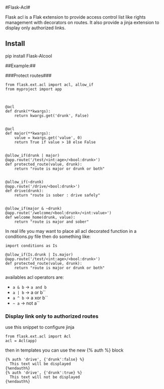 #Flask-Acl#

Flask acl is a Flak extension to provide access control list like rights
management with decorators on routes. It also provide a jinja extension
to display only authorized links.

## Install ##

pip install Flask-Alcool

##Example:##

###Protect routes###

```
from flask.ext.acl import acl, allow_if
from myproject import app



@acl
def drunk(**kwargs):
    return kwargs.get('drunk', False)


@acl
def major(**kwargs):
    value = kwargs.get('value', 0)
    return True if value > 18 else False


@allow_if(drunk | major)
@app.route('/test/<int:age>/<bool:drunk>')
def protected_route(value, drunk):
    return "route is major or drunk or both"


@allow_if(~drunk)
@app.route('/drive/<bool:drunk>')
def drive(drunk):
    return "route is sober : drive safely"


@allow_if(major & ~drunk)
@app.route('/welcome/<bool:drunk>/<int:value>')
def welcome_home(drunk, value):
    return "route is major and sober"
```

In real life you may want to place all acl decorated function in a
conditions.py file then do something like:

```
import conditions as Is

@allow_if(Is.drunk | Is.major)
@app.route('/test/<int:age>/<bool:drunk>')
def protected_route(value, drunk):
    return "route is major or drunk or both"
```
availables acl operators are:

 -   ``a & b`` -> ``a and b``
 -   ``a | b`` -> a or  b``
 -   ``a ^ b`` -> a xor b``
 -   ``~ a`` -> not a``


### Display link only to authorized routes ###
use this snippet to configure jinja

```
from flask.ext.acl import Acl
acl = Acl(app)
```
then in templates you can use the new {% auth %} block


```
{% auth 'drive', {'drunk':false} %}
  This text will be displayed
{%endauth%}
{% auth 'drive', {'drunk':true} %}
  This text will not be displayed
{%endauth%}
```
